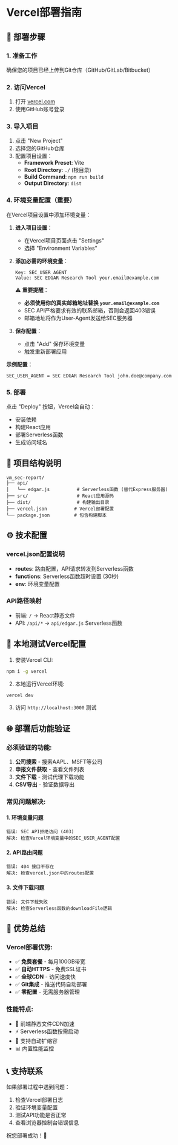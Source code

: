 # Vercel部署指南

## 🚀 部署步骤

### 1. 准备工作
确保您的项目已经上传到Git仓库（GitHub/GitLab/Bitbucket）

### 2. 访问Vercel
1. 打开 [vercel.com](https://vercel.com)
2. 使用GitHub账号登录

### 3. 导入项目
1. 点击 "New Project"
2. 选择您的GitHub仓库
3. 配置项目设置：
   - **Framework Preset**: Vite
   - **Root Directory**: `./` (根目录)
   - **Build Command**: `npm run build`
   - **Output Directory**: `dist`

### 4. 环境变量配置（重要）
在Vercel项目设置中添加环境变量：

1. **进入项目设置**：
   - 在Vercel项目页面点击 "Settings"
   - 选择 "Environment Variables"

2. **添加必需的环境变量**：
   ```
   Key: SEC_USER_AGENT
   Value: SEC EDGAR Research Tool your.email@example.com
   ```

   ⚠️ **重要提醒**：
   - **必须使用你的真实邮箱地址替换 `your.email@example.com`**
   - SEC API严格要求有效的联系邮箱，否则会返回403错误
   - 邮箱地址将作为User-Agent发送给SEC服务器

3. **保存配置**：
   - 点击 "Add" 保存环境变量
   - 触发重新部署应用

**示例配置**：
```
SEC_USER_AGENT = SEC EDGAR Research Tool john.doe@company.com
```

### 5. 部署
点击 "Deploy" 按钮，Vercel会自动：
- 安装依赖
- 构建React应用
- 部署Serverless函数
- 生成访问域名

## 📁 项目结构说明

```
vm_sec-report/
├── api/
│   └── edgar.js          # Serverless函数 (替代Express服务器)
├── src/                  # React应用源码
├── dist/                 # 构建输出目录
├── vercel.json          # Vercel部署配置
└── package.json         # 包含构建脚本
```

## ⚙️ 技术配置

### vercel.json配置说明
- **routes**: 路由配置，API请求转发到Serverless函数
- **functions**: Serverless函数超时设置 (30秒)
- **env**: 环境变量配置

### API路径映射
- 前端: `/` → React静态文件
- API: `/api/*` → `api/edgar.js` Serverless函数

## 🔧 本地测试Vercel配置

1. 安装Vercel CLI:
```bash
npm i -g vercel
```

2. 本地运行Vercel环境:
```bash
vercel dev
```

3. 访问 `http://localhost:3000` 测试

## 🌐 部署后功能验证

### 必须验证的功能:
1. **公司搜索** - 搜索AAPL、MSFT等公司
2. **申报文件获取** - 查看文件列表
3. **文件下载** - 测试代理下载功能
4. **CSV导出** - 验证数据导出

### 常见问题解决:

#### 1. 环境变量问题
```
错误: SEC API拒绝访问 (403)
解决: 检查Vercel环境变量中的SEC_USER_AGENT配置
```

#### 2. API路由问题
```
错误: 404 接口不存在
解决: 检查vercel.json中的routes配置
```

#### 3. 文件下载问题
```
错误: 文件下载失败
解决: 检查Serverless函数的downloadFile逻辑
```

## 🎯 优势总结

### Vercel部署优势:
- ✅ **免费套餐** - 每月100GB带宽
- ✅ **自动HTTPS** - 免费SSL证书
- ✅ **全球CDN** - 访问速度快
- ✅ **Git集成** - 推送代码自动部署
- ✅ **零配置** - 无需服务器管理

### 性能特点:
- 🚀 前端静态文件CDN加速
- ⚡ Serverless函数按需启动
- 🔄 支持自动扩缩容
- 📊 内置性能监控

## 📞 支持联系

如果部署过程中遇到问题：
1. 检查Vercel部署日志
2. 验证环境变量配置
3. 测试API功能是否正常
4. 查看浏览器控制台错误信息

祝您部署成功！🎉